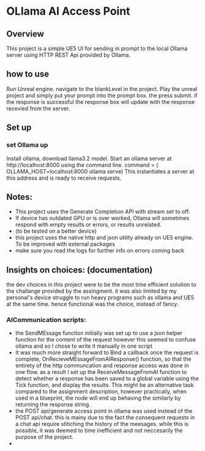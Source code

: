 # OLlama AI Access Point
## Overview
This project is a simple UE5 UI for sending in prompt to the local Ollama server using HTTP REST Api provided by Ollama.
## how to use
Run Unreal engine.
navigate to the blankLevel in the project.
Play the unreal project and simply put your prompt into the prompt box. the press submit. if the response is successful the response box will update with the response recevied from the server.
## Set up
### set Ollama up
Install ollama, download llama3.2 model.
Start an ollama server at http://localhost:8000 using the command line. 
command = ( OLLAMA_HOST=localhost:8000 ollama serve)
This instantiates a server at this address and is ready to receive requests.

## Notes:
- This project uses the Generate Completion API with stream set to off.
- If device has outdated GPU or is over worked, Ollama will sometimes respond with empty results or errors, or results unrelated.
- (to be tested on a better device)
- this project uses the native http and json utility already on UE5 engine. To be improved with external packages
- make sure you read the logs for further info on errors coming back


## Insights on choices: (documentation)
the dev choices in this project were to be the most time efficient solution to the challange provided by the assingment. it was also limited by my personal's device struggle to run heavy programs such as ollama and UE5 at the same time. hence functional was the choice, instead of fancy.
### AICommunication scripts:
- the SendMEssage function initially was set up to use a json helper function for the content of the request however this seemed to confuse ollama and so I chose to write it manually in one script
- It was much more straight forward to Bind a callback once the request is complete, OnRecieveMEssageFromAIResponse() function, so that the entirety of the http communcation and response access was done in one flow. as a result I set up the ReceiveMessageFromAI function to detect whether a response has been saved to a global variable using the Tick function, and display the results. This might be an alternative task compared to the assignment description, however practically, when used in a blueprint, the node will end up behaving the similarly by returning the response string.
- the POST api/generate access point in ollama was used instead of the POST api/chat. this is mainy due to the fact the consequent requests in a chat api require stitiching the history of the meesages. while this is possible, it was deemed to time inefficient and not neccesarily the purpose of the project.
- 
